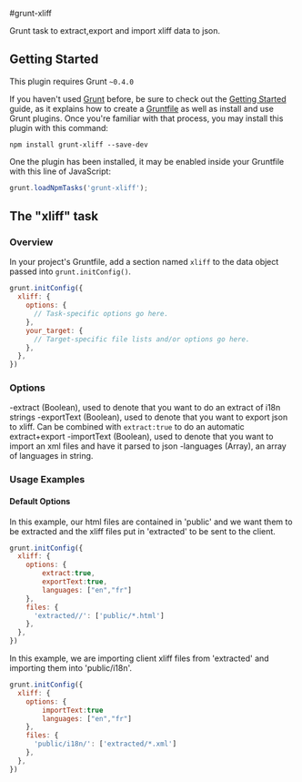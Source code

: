 #grunt-xliff

Grunt task to extract,export and import xliff data to json.

## Getting Started
This plugin requires Grunt `~0.4.0`

If you haven't used [Grunt](http://gruntjs.com/) before, be sure to check out the [Getting Started](http://gruntjs.com/getting-started) guide, as it explains how to create a [Gruntfile](http://gruntjs.com/sample-gruntfile) as well as install and use Grunt plugins. Once you're familiar with that process, you may install this plugin with this command:

```shell
npm install grunt-xliff --save-dev
```

One the plugin has been installed, it may be enabled inside your Gruntfile with this line of JavaScript:

```js
grunt.loadNpmTasks('grunt-xliff');
```

## The "xliff" task

### Overview
In your project's Gruntfile, add a section named `xliff` to the data object passed into `grunt.initConfig()`.

```js
grunt.initConfig({
  xliff: {
    options: {
      // Task-specific options go here.
    },
    your_target: {
      // Target-specific file lists and/or options go here.
    },
  },
})
```

### Options

-extract (Boolean), used to denote that you want to do an extract of i18n strings
-exportText (Boolean), used to denote that you want to export json to xliff.  Can be combined with `extract:true` to do an automatic extract+export
-importText (Boolean), used to denote that you want to import an xml files and have it parsed to json
-languages (Array), an array of languages in string.


### Usage Examples

#### Default Options
In this example, our html files are contained in 'public' and we want them to be extracted and the xliff files put in 'extracted' to be sent to the client.

```js
grunt.initConfig({
  xliff: {
    options: {
    	extract:true,
    	exportText:true,
    	languages: ["en","fr"]
    },
    files: {
      'extracted//': ['public/*.html']
    },
  },
})
```

In this example, we are importing client xliff files from 'extracted' and importing them into 'public/i18n'.

```js
grunt.initConfig({
  xliff: {
    options: {
    	importText:true
    	languages: ["en","fr"]
    },
    files: {
      'public/i18n/': ['extracted/*.xml']
    },
  },
})
```